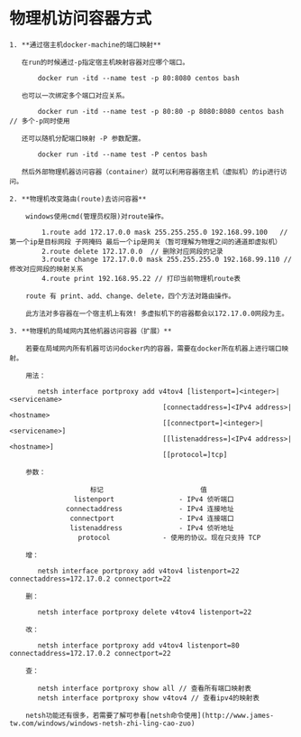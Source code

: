 # 物理机访问容器方式

    1. **通过宿主机docker-machine的端口映射**
        
       在run的时候通过-p指定宿主机映射容器对应哪个端口。
       
           docker run -itd --name test -p 80:8080 centos bash
              
       也可以一次绑定多个端口对应关系。
       
           docker run -itd --name test -p 80:80 -p 8080:8080 centos bash // 多个-p同时使用
           
       还可以随机分配端口映射 -P 参数配置。
           
           docker run -itd --name test -P centos bash 
           
       然后外部物理机器访问容器（container）就可以利用容器宿主机（虚拟机）的ip进行访问。
       
    2. **物理机改变路由(route)去访问容器**
    
        windows使用cmd(管理员权限)对route操作。
        
            1.route add 172.17.0.0 mask 255.255.255.0 192.168.99.100   // 第一个ip是目标网段 子网掩码 最后一个ip是网关（暂可理解为物理之间的通道即虚拟机）
            2.route delete 172.17.0.0  // 删除对应网段的记录
            3.route change 172.17.0.0 mask 255.255.255.0 192.168.99.110 // 修改对应网段的映射关系
            4.route print 192.168.95.22 // 打印当前物理机route表
            
        route 有 print、add、change、delete，四个方法对路由操作。
        
        此方法对多容器在一个宿主机上有效! 多虚拟机下的容器都会以172.17.0.0网段为主。
        
    3. **物理机的局域网内其他机器访问容器（扩展）**
    
        若要在局域网内所有机器可访问docker内的容器，需要在docker所在机器上进行端口映射。
        
        用法：
        
           netsh interface portproxy add v4tov4 [listenport=]<integer>|<servicename>
                                          [connectaddress=]<IPv4 address>|<hostname>       
                                          [[connectport=]<integer>|<servicename>]
                                          [[listenaddress=]<IPv4 address>|<hostname>]
                                          [[protocol=]tcp]
        
        参数：
        
                        标记                        值
                    listenport                - IPv4 侦听端口
                  connectaddress              - IPv4 连接地址
                   connectport                - IPv4 连接端口
                   listenaddress              - IPv4 侦听地址 
                     protocol             - 使用的协议。现在只支持 TCP
                     
        增：
                
           netsh interface portproxy add v4tov4 listenport=22 connectaddress=172.17.0.2 connectport=22
           
        删：
        
           netsh interface portproxy delete v4tov4 listenport=22
           
        改：
        
           netsh interface portproxy add v4tov4 listenport=80 connectaddress=172.17.0.2 connectport=22
       
        查：
        
           netsh interface portproxy show all // 查看所有端口映射表
           netsh interface portproxy show v4tov4 // 查看ipv4的映射表
           
        netsh功能还有很多，若需要了解可参看[netsh命令使用](http://www.james-tw.com/windows/windows-netsh-zhi-ling-cao-zuo)
           
        
            
                     
                     
                     
                     
                     